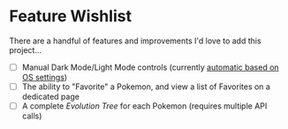 # Feature Wishlist

There are a handful of features and improvements I'd love to add this project...

- [ ] Manual Dark Mode/Light Mode controls (currently [automatic based on OS settings](./docs/decisions.md#dark-mode))
- [ ] The ability to "Favorite" a Pokemon, and view a list of Favorites on a dedicated page
- [ ] A complete _Evolution Tree_ for each Pokemon (requires multiple API calls)
